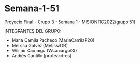 # Semana-1-51

Proyecto Final - Grupo 3 -  Semana 1 - MISIONTIC2022(grupo 51)

INTEGRANTES DEL GRUPO:

- Maria Camila Pacheco  (MariaCamilaP20)
- Melissa  Galvez  (MelissaGB)
- Wilmer Camargo (Wcamargo05)
- Andrés Cantillo (profeandres)
